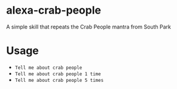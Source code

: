 # alexa-crab-people
A simple skill that repeats the Crab People mantra from South Park

# Usage

* `Tell me about crab people`
* `Tell me about crab people 1 time`
* `Tell me about crab people 5 times`
